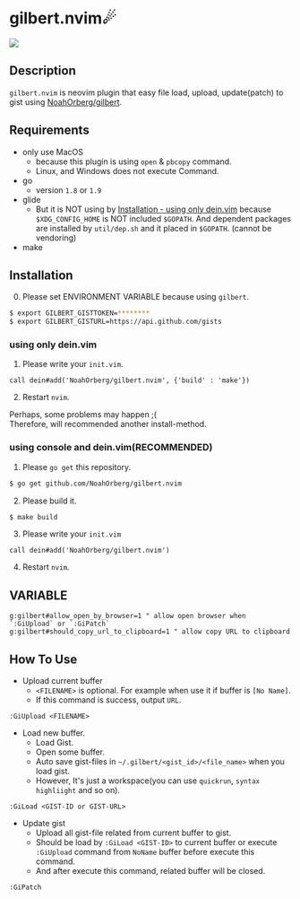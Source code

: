 # gilbert.nvim☄
![](https://travis-ci.org/NoahOrberg/gilbert.nvim.svg?branch=master)

## Description
`gilbert.nvim` is neovim plugin that easy file load, upload, update(patch) to gist using [NoahOrberg/gilbert](http://github.com/NoahOrberg/gilbert).

## Requirements
- only use MacOS
  - because this plugin is using `open` & `pbcopy` command.
  - Linux, and Windows does not execute Command.
- go
  - version `1.8` or `1.9`
- glide
  - But it is NOT using by [Installation - using only dein.vim](https://github.com/NoahOrberg/gilbert.nvim#using-only-deinvim) because `$XDG_CONFIG_HOME` is NOT included `$GOPATH`. And dependent packages are installed by `util/dep.sh` and it placed in `$GOPATH`. (cannot be vendoring)
- make

## Installation
0. Please set ENVIRONMENT VARIABLE because using `gilbert`.
``` sh
$ export GILBERT_GISTTOKEN=********
$ export GILBERT_GISTURL=https://api.github.com/gists
```

### using only dein.vim
1. Please write your `init.vim`.
``` vim
call dein#add('NoahOrberg/gilbert.nvim', {'build' : 'make'})
```
2. Restart `nvim`.

Perhaps, some problems may happen ;(  
Therefore, will recommended another install-method.

### using console and dein.vim(RECOMMENDED)
1. Please `go get` this repository.
``` sh
$ go get github.com/NoahOrberg/gilbert.nvim
```
2. Please build it.
``` sh
$ make build
```
3. Please write your `init.vim`
``` vim
call dein#add('NoahOrberg/gilbert.nvim')
```
4. Restart `nvim`.


## VARIABLE 
``` vim
g:gilbert#allow_open_by_browser=1 " allow open browser when `:GiUpload` or `:GiPatch`
g:gilbert#should_copy_url_to_clipboard=1 " allow copy URL to clipboard
```

## How To Use
- Upload current buffer
  - `<FILENAME>` is optional. For example when use it if buffer is `[No Name]`.
  - If this command is success, output `URL`.
``` vim
:GiUpload <FILENAME>
```
- Load new buffer.
  - Load Gist.
  - Open some buffer.
  -  Auto save gist-files in `~/.gilbert/<gist_id>/<file_name>` when you load gist.
    - However, It's just a workspace(you can use `quickrun`, `syntax highliight` and so on).
``` vim
:GiLoad <GIST-ID or GIST-URL>
```
- Update gist
  - Upload all gist-file related from current buffer to gist.
  - Should be load by `:GiLoad <GIST-ID>` to current buffer or execute `:GiUpload` command from `NoName` buffer before execute this command.
  - And after execute this command, related buffer will be closed.
``` vim
:GiPatch
```

